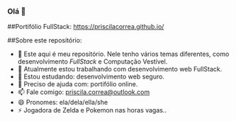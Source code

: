 ### Olá 👋

##Portifólio FullStack: https://priscilacorrea.github.io/

##Sobre este repositório:
 - 🌱 Este aqui é meu repositório. Nele tenho vários temas diferentes, 
como desenvolvimento *FullStack* e Computação Vestível.
 - 🔭 Atualmente estou trabalhando com desenvolvimento web FullStack.
 - 🌱 Estou estudando: desenvolvimento web seguro.
 - 🤔 Preciso de ajuda com: portifólio online.
 - 📫 Fale comigo: priscila.correa@outlook.com
 - 😄 Pronomes: ela/dela/ella/she
 - ⚡ Jogadora de Zelda e Pokemon nas horas vagas..
